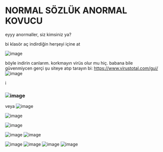 # NORMAL SÖZLÜK ANORMAL KOVUCU
eyyy anormaller, siz kimsiniz ya?


bi klasör aç indirdiğin herşeyi içine at

![image](https://github.com/user-attachments/assets/15e64417-e0d5-4023-a987-10a39b054252)

böyle indirin canlarım. korkmayın virüs olur mu hiç. babana bile güvenmiycen gerçi şu siteye atıp tarayın bi: https://www.virustotal.com/gui/
![image](https://github.com/user-attachments/assets/2d14853a-970a-4767-9d24-beddf208c68b)

i
### ![image](https://github.com/user-attachments/assets/83f80234-b607-4b25-8a28-4826b46bafb1)


veya
![image](https://github.com/user-attachments/assets/048062dd-2781-4337-9d9a-04785e3b14d3)



![image](https://github.com/user-attachments/assets/7cd9e3a2-f682-443a-852a-77c1e61c3925)


![image](https://github.com/user-attachments/assets/070b3921-680f-47dd-9bf8-b2f99cbef278)

![image](https://github.com/user-attachments/assets/a1787bd7-7cfb-487b-8b17-50212020b702)
![image](https://github.com/user-attachments/assets/e5dc80f9-7545-4b1c-9bb3-32afd5478c3e)

![image](https://github.com/user-attachments/assets/6bfd7820-6352-4181-a430-83fa192640c7)
![image](https://github.com/user-attachments/assets/d47c9435-e2b8-4e7b-90c9-d2cffdb1eefb)
![image](https://github.com/user-attachments/assets/6c629894-b532-4fb9-a365-84c4c17e095a)
![image](https://github.com/user-attachments/assets/b0c98c22-3c2d-44eb-862e-d807dcbd2831)

